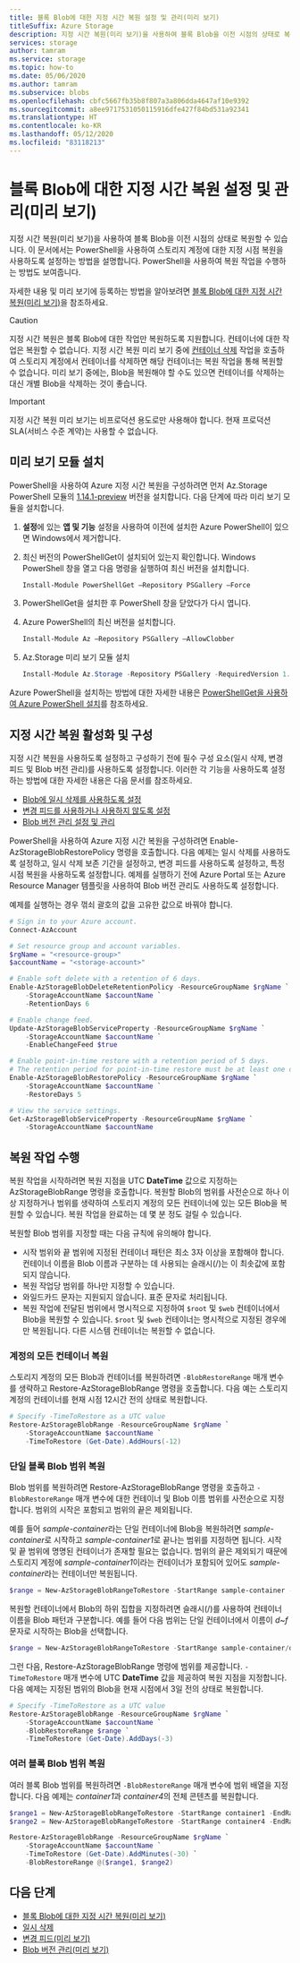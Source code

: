 ```yaml
---
title: 블록 Blob에 대한 지정 시간 복원 설정 및 관리(미리 보기)
titleSuffix: Azure Storage
description: 지정 시간 복원(미리 보기)을 사용하여 블록 Blob을 이전 시점의 상태로 복원하는 방법을 알아봅니다.
services: storage
author: tamram
ms.service: storage
ms.topic: how-to
ms.date: 05/06/2020
ms.author: tamram
ms.subservice: blobs
ms.openlocfilehash: cbfc5667fb35b8f807a3a806dda4647af10e9392
ms.sourcegitcommit: a8ee9717531050115916dfe427f84bd531a92341
ms.translationtype: HT
ms.contentlocale: ko-KR
ms.lasthandoff: 05/12/2020
ms.locfileid: "83118213"
---
```

# <a name="enable-and-manage-point-in-time-restore-for-block-blobs-preview"></a>블록 Blob에 대한 지정 시간 복원 설정 및 관리(미리 보기)

지정 시간 복원(미리 보기)을 사용하여 블록 Blob을 이전 시점의 상태로 복원할 수 있습니다. 이 문서에서는 PowerShell을 사용하여 스토리지 계정에 대한 지정 시점 복원을 사용하도록 설정하는 방법을 설명합니다. PowerShell을 사용하여 복원 작업을 수행하는 방법도 보여줍니다.

자세한 내용 및 미리 보기에 등록하는 방법을 알아보려면 [블록 Blob에 대한 지정 시간 복원(미리 보기)](point-in-time-restore-overview.md)을 참조하세요.

> [!CAUTION]
> 지정 시간 복원은 블록 Blob에 대한 작업만 복원하도록 지원합니다. 컨테이너에 대한 작업은 복원할 수 없습니다. 지정 시간 복원 미리 보기 중에 [컨테이너 삭제](/rest/api/storageservices/delete-container) 작업을 호출하여 스토리지 계정에서 컨테이너를 삭제하면 해당 컨테이너는 복원 작업을 통해 복원할 수 없습니다. 미리 보기 중에는, Blob을 복원해야 할 수도 있으면 컨테이너를 삭제하는 대신 개별 Blob을 삭제하는 것이 좋습니다.

> [!IMPORTANT]
> 지정 시간 복원 미리 보기는 비프로덕션 용도로만 사용해야 합니다. 현재 프로덕션 SLA(서비스 수준 계약)는 사용할 수 없습니다.

## <a name="install-the-preview-module"></a>미리 보기 모듈 설치

PowerShell을 사용하여 Azure 지정 시간 복원을 구성하려면 먼저 Az.Storage PowerShell 모듈의 [1.14.1-preview](https://www.powershellgallery.com/packages/Az.Storage/1.14.1-preview) 버전을 설치합니다. 다음 단계에 따라 미리 보기 모듈을 설치합니다.

1. **설정**에 있는 **앱 및 기능** 설정을 사용하여 이전에 설치한 Azure PowerShell이 있으면 Windows에서 제거합니다.

1. 최신 버전의 PowerShellGet이 설치되어 있는지 확인합니다. Windows PowerShell 창을 열고 다음 명령을 실행하여 최신 버전을 설치합니다.

    ```powershell
    Install-Module PowerShellGet –Repository PSGallery –Force
    ```

1. PowerShellGet을 설치한 후 PowerShell 창을 닫았다가 다시 엽니다.

1. Azure PowerShell의 최신 버전을 설치합니다.

    ```powershell
    Install-Module Az –Repository PSGallery –AllowClobber
    ```

1. Az.Storage 미리 보기 모듈 설치

    ```powershell
    Install-Module Az.Storage -Repository PSGallery -RequiredVersion 1.14.1-preview -AllowPrerelease -AllowClobber -Force
    ```

Azure PowerShell을 설치하는 방법에 대한 자세한 내용은 [PowerShellGet을 사용하여 Azure PowerShell 설치](/powershell/azure/install-az-ps)를 참조하세요.

## <a name="enable-and-configure-point-in-time-restore"></a>지정 시간 복원 활성화 및 구성

지정 시간 복원을 사용하도록 설정하고 구성하기 전에 필수 구성 요소(일시 삭제, 변경 피드 및 Blob 버전 관리)를 사용하도록 설정합니다. 이러한 각 기능을 사용하도록 설정하는 방법에 대한 자세한 내용은 다음 문서를 참조하세요.

- [Blob에 일시 삭제를 사용하도록 설정](soft-delete-enable.md)
- [변경 피드를 사용하거나 사용하지 않도록 설정](storage-blob-change-feed.md#enable-and-disable-the-change-feed)
- [Blob 버전 관리 설정 및 관리](versioning-enable.md)

PowerShell을 사용하여 Azure 지정 시간 복원을 구성하려면 Enable-AzStorageBlobRestorePolicy 명령을 호출합니다. 다음 예제는 일시 삭제를 사용하도록 설정하고, 일시 삭제 보존 기간을 설정하고, 변경 피드를 사용하도록 설정하고, 특정 시점 복원을 사용하도록 설정합니다. 예제를 실행하기 전에 Azure Portal 또는 Azure Resource Manager 템플릿을 사용하여 Blob 버전 관리도 사용하도록 설정합니다.

예제를 실행하는 경우 꺾쇠 괄호의 값을 고유한 값으로 바꿔야 합니다.

```powershell
# Sign in to your Azure account.
Connect-AzAccount

# Set resource group and account variables.
$rgName = "<resource-group>"
$accountName = "<storage-account>"

# Enable soft delete with a retention of 6 days.
Enable-AzStorageBlobDeleteRetentionPolicy -ResourceGroupName $rgName `
    -StorageAccountName $accountName `
    -RetentionDays 6

# Enable change feed.
Update-AzStorageBlobServiceProperty -ResourceGroupName $rgName `
    -StorageAccountName $accountName `
    -EnableChangeFeed $true

# Enable point-in-time restore with a retention period of 5 days.
# The retention period for point-in-time restore must be at least one day less than that set for soft delete.
Enable-AzStorageBlobRestorePolicy -ResourceGroupName $rgName `
    -StorageAccountName $accountName `
    -RestoreDays 5

# View the service settings.
Get-AzStorageBlobServiceProperty -ResourceGroupName $rgName `
    -StorageAccountName $accountName
```

## <a name="perform-a-restore-operation"></a>복원 작업 수행

복원 작업을 시작하려면 복원 지점을 UTC **DateTime** 값으로 지정하는 AzStorageBlobRange 명령을 호출합니다. 복원할 Blob의 범위를 사전순으로 하나 이상 지정하거나 범위를 생략하여 스토리지 계정의 모든 컨테이너에 있는 모든 Blob을 복원할 수 있습니다. 복원 작업을 완료하는 데 몇 분 정도 걸릴 수 있습니다.

복원할 Blob 범위를 지정할 때는 다음 규칙에 유의해야 합니다.

- 시작 범위와 끝 범위에 지정된 컨테이너 패턴은 최소 3자 이상을 포함해야 합니다. 컨테이너 이름을 Blob 이름과 구분하는 데 사용되는 슬래시(/)는 이 최솟값에 포함되지 않습니다.
- 복원 작업당 범위를 하나만 지정할 수 있습니다.
- 와일드카드 문자는 지원되지 않습니다. 표준 문자로 처리됩니다.
- 복원 작업에 전달된 범위에서 명시적으로 지정하여 `$root` 및 `$web` 컨테이너에서 Blob을 복원할 수 있습니다. `$root` 및 `$web` 컨테이너는 명시적으로 지정된 경우에만 복원됩니다. 다른 시스템 컨테이너는 복원할 수 없습니다.

### <a name="restore-all-containers-in-the-account"></a>계정의 모든 컨테이너 복원

스토리지 계정의 모든 Blob과 컨테이너를 복원하려면 `-BlobRestoreRange` 매개 변수를 생략하고 Restore-AzStorageBlobRange 명령을 호출합니다. 다음 예는 스토리지 계정의 컨테이너를 현재 시점 12시간 전의 상태로 복원합니다.

```powershell
# Specify -TimeToRestore as a UTC value
Restore-AzStorageBlobRange -ResourceGroupName $rgName `
    -StorageAccountName $accountName `
    -TimeToRestore (Get-Date).AddHours(-12)
```

### <a name="restore-a-single-range-of-block-blobs"></a>단일 블록 Blob 범위 복원

Blob 범위를 복원하려면 Restore-AzStorageBlobRange 명령을 호출하고 `-BlobRestoreRange` 매개 변수에 대한 컨테이너 및 Blob 이름 범위를 사전순으로 지정합니다. 범위의 시작은 포함되고 범위의 끝은 제외됩니다.

예를 들어 *sample-container*라는 단일 컨테이너에 Blob을 복원하려면 *sample-container*로 시작하고 *sample-container1*로 끝나는 범위를 지정하면 됩니다. 시작 및 끝 범위에 명명된 컨테이너가 존재할 필요는 없습니다. 범위의 끝은 제외되기 때문에 스토리지 계정에 *sample-container1*이라는 컨테이너가 포함되어 있어도 *sample-container*라는 컨테이너만 복원됩니다.

```powershell
$range = New-AzStorageBlobRangeToRestore -StartRange sample-container -EndRange sample-container1
```

복원할 컨테이너에서 Blob의 하위 집합을 지정하려면 슬래시(/)를 사용하여 컨테이너 이름을 Blob 패턴과 구분합니다. 예를 들어 다음 범위는 단일 컨테이너에서 이름이 *d*~*f* 문자로 시작하는 Blob을 선택합니다.

```powershell
$range = New-AzStorageBlobRangeToRestore -StartRange sample-container/d -EndRange sample-container/g
```

그런 다음, Restore-AzStorageBlobRange 명령에 범위를 제공합니다. `-TimeToRestore` 매개 변수에 UTC **DateTime** 값을 제공하여 복원 지점을 지정합니다. 다음 예제는 지정된 범위의 Blob을 현재 시점에서 3일 전의 상태로 복원합니다.

```powershell
# Specify -TimeToRestore as a UTC value
Restore-AzStorageBlobRange -ResourceGroupName $rgName `
    -StorageAccountName $accountName `
    -BlobRestoreRange $range `
    -TimeToRestore (Get-Date).AddDays(-3)
```

### <a name="restore-multiple-ranges-of-block-blobs"></a>여러 블록 Blob 범위 복원

여러 블록 Blob 범위를 복원하려면 `-BlobRestoreRange` 매개 변수에 범위 배열을 지정합니다. 다음 예제는 *container1*과 *container4*의 전체 콘텐츠를 복원합니다.

```powershell
$range1 = New-AzStorageBlobRangeToRestore -StartRange container1 -EndRange container2
$range2 = New-AzStorageBlobRangeToRestore -StartRange container4 -EndRange container5

Restore-AzStorageBlobRange -ResourceGroupName $rgName `
    -StorageAccountName $accountName `
    -TimeToRestore (Get-Date).AddMinutes(-30) `
    -BlobRestoreRange @($range1, $range2)
```

## <a name="next-steps"></a>다음 단계

- [블록 Blob에 대한 지정 시간 복원(미리 보기)](point-in-time-restore-overview.md)
- [일시 삭제](soft-delete-overview.md)
- [변경 피드(미리 보기)](storage-blob-change-feed.md)
- [Blob 버전 관리(미리 보기)](versioning-overview.md)
